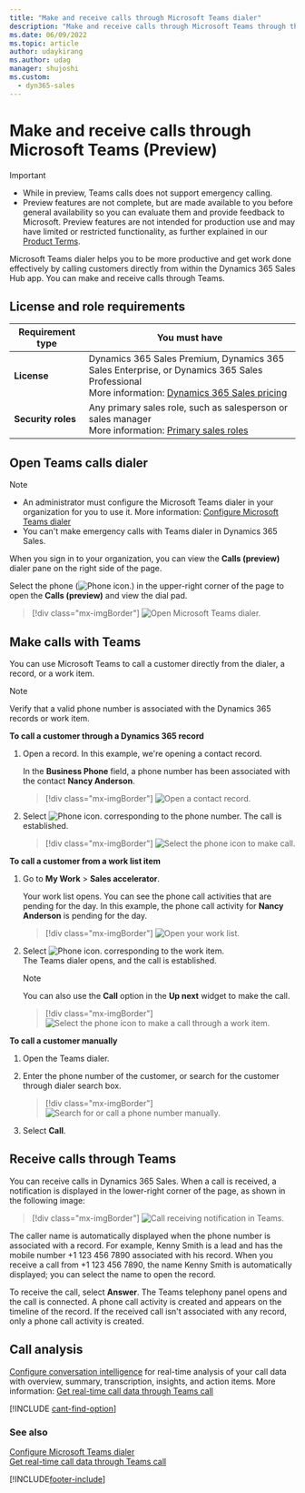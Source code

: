 ```yaml
---
title: "Make and receive calls through Microsoft Teams dialer"
description: "Make and receive calls through Microsoft Teams through the dialer, a record, or a work item in Dynamics 365 Sales."
ms.date: 06/09/2022
ms.topic: article
author: udaykirang
ms.author: udag
manager: shujoshi
ms.custom: 
  - dyn365-sales
---
```


# Make and receive calls through Microsoft Teams (Preview)

> [!IMPORTANT]
> - While in preview, Teams calls does not support emergency calling.
> - Preview features are not complete, but are made available to you before general availability so you can evaluate them and provide feedback to Microsoft. Preview features are not intended for production use and may have limited or restricted functionality, as further explained in our [Product Terms](https://go.microsoft.com/fwlink/?linkid=2173816). 

Microsoft Teams dialer helps you to be more productive and get work done effectively by calling customers directly from within the Dynamics 365 Sales Hub app. You can make and receive calls through Teams.

## License and role requirements
| Requirement type | You must have |
|-----------------------|---------|
| **License** | Dynamics 365 Sales Premium, Dynamics 365 Sales Enterprise, or Dynamics 365 Sales Professional  <br>More information: [Dynamics 365 Sales pricing](https://dynamics.microsoft.com/sales/pricing/) |
| **Security roles** | Any primary sales role, such as salesperson or sales manager<br>  More information: [Primary sales roles](security-roles-for-sales.md#primary-sales-roles)|


## Open Teams calls dialer

>[!NOTE]
>- An administrator must configure the Microsoft Teams dialer in your organization for you to use it. More information: [Configure Microsoft Teams dialer](configure-microsoft-teams-dialer.md)
>- You can't make emergency calls with Teams dialer in Dynamics 365 Sales.

When you sign in to your organization, you can view the **Calls (preview)** dialer pane on the right side of the page.

Select the phone (![Phone icon.](media/phone-icon.png "Phone icon")) in the upper-right corner of the page to open the **Calls (preview)** and view the dial pad. 

> [!div class="mx-imgBorder"]
> ![Open Microsoft Teams dialer.](media/teams-dialer-open-dialer.png "Open Microsoft Teams dialer")     

## Make calls with Teams  

You can use Microsoft Teams to call a customer directly from the dialer, a record, or a work item. 

>[!NOTE]
>Verify that a valid phone number is associated with the Dynamics 365 records or work item.  

**To call a customer through a Dynamics 365 record** 

1.	Open a record. In this example, we're opening a contact record.

    In the **Business Phone** field, a phone number has been associated with the contact **Nancy Anderson**.  

    > [!div class="mx-imgBorder"]
    > ![Open a contact record.](media/teams-dialer-contact-record.png "Open a contact record")

2.	Select ![Phone icon.](media/phone-icon.png "Phone icon") corresponding to the phone number. The call is established.   

    > [!div class="mx-imgBorder"]
    > ![Select the phone icon to make call.](media/teams-dialer-make-call.png "Select the phone icon to make call")     

**To call a customer from a work list item**

1.	Go to **My Work** > **Sales accelerator**.

    Your work list opens. You can see the phone call activities that are pending for the day. In this example, the phone call activity for **Nancy Anderson** is pending for the day.

    > [!div class="mx-imgBorder"]
    > ![Open your work list.](media/teams-dialer-open-work-list.png "Open your work list")

2.	Select ![Phone icon.](media/phone-icon.png "Phone icon") corresponding to the work item.    
    The Teams dialer opens, and the call is established.   

    >[!NOTE]
    >You can also use the **Call** option in the **Up next** widget to make the call.

    > [!div class="mx-imgBorder"]
    > ![Select the phone icon to make a call through a work item.](media/teams-dialer-work-item-make-call.png "Select the phone icon to make a call through a work item")  

**To call a customer manually**

1. Open the Teams dialer.

2. Enter the phone number of the customer, or search for the customer through dialer search box.   
 
    > [!div class="mx-imgBorder"]
    > ![Search for or call a phone number manually.](media/teams-dialer-call-number-manually.png "Search for or call a phone number manually") 

3.  Select **Call**.

## Receive calls through Teams

You can receive calls in Dynamics 365 Sales. When a call is received, a notification is displayed in the lower-right corner of the page, as shown in the following image:

> [!div class="mx-imgBorder"]
> ![Call receiving notification in Teams.](media/teams-dialer-receive-call-notification.png "Call receiving notification in Teams")    

The caller name is automatically displayed when the phone number is associated with a record. For example, Kenny Smith is a lead and has the mobile number +1 123 456 7890 associated with his record. When you receive a call from +1 123 456 7890, the name Kenny Smith is automatically displayed; you can select the name to open the record. 

To receive the call, select **Answer**. The Teams telephony panel opens and the call is connected. A phone call activity is created and appears on the timeline of the record. If the received call isn't associated with any record, only a phone call activity is created.    

## Call analysis

[Configure conversation intelligence](fre-setup-ci-sales-app.md) for real-time analysis of your call data with overview, summary, transcription, insights, and action items. More information: [Get real-time call data through Teams call](get-real-time-call-data-through-teams-call.md)  

[!INCLUDE [cant-find-option](../includes/cant-find-option.md)]

### See also

[Configure Microsoft Teams dialer](configure-microsoft-teams-dialer.md)     
[Get real-time call data through Teams call](get-real-time-call-data-through-teams-call.md)   


[!INCLUDE[footer-include](../includes/footer-banner.md)]
